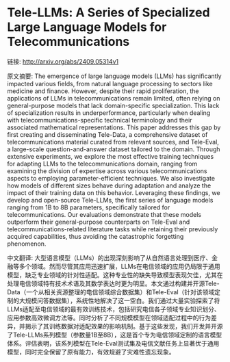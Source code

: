 # Tele-LLMs: A Series of Specialized Large Language Models for Telecommunications

链接: http://arxiv.org/abs/2409.05314v1

原文摘要:
The emergence of large language models (LLMs) has significantly impacted
various fields, from natural language processing to sectors like medicine and
finance. However, despite their rapid proliferation, the applications of LLMs
in telecommunications remain limited, often relying on general-purpose models
that lack domain-specific specialization. This lack of specialization results
in underperformance, particularly when dealing with telecommunications-specific
technical terminology and their associated mathematical representations. This
paper addresses this gap by first creating and disseminating Tele-Data, a
comprehensive dataset of telecommunications material curated from relevant
sources, and Tele-Eval, a large-scale question-and-answer dataset tailored to
the domain. Through extensive experiments, we explore the most effective
training techniques for adapting LLMs to the telecommunications domain, ranging
from examining the division of expertise across various telecommunications
aspects to employing parameter-efficient techniques. We also investigate how
models of different sizes behave during adaptation and analyze the impact of
their training data on this behavior. Leveraging these findings, we develop and
open-source Tele-LLMs, the first series of language models ranging from 1B to
8B parameters, specifically tailored for telecommunications. Our evaluations
demonstrate that these models outperform their general-purpose counterparts on
Tele-Eval and telecommunications-related literature tasks while retaining their
previously acquired capabilities, thus avoiding the catastrophic forgetting
phenomenon.

中文翻译:
大型语言模型（LLMs）的出现深刻影响了从自然语言处理到医疗、金融等多个领域。然而尽管其应用迅速扩展，LLMs在电信领域的应用仍局限于通用模型，缺乏专业领域的针对性适配。这种专业性的缺失导致模型表现欠佳，尤其在处理电信领域特有技术术语及其数学表达时更为明显。本文通过构建并开源Tele-Data（一个从相关资源整理的电信领域综合数据集）和Tele-Eval（针对该领域定制的大规模问答数据集），系统性地解决了这一空白。我们通过大量实验探索了将LLMs适配至电信领域的最有效训练技术，包括研究电信各子领域专业知识划分、应用参数高效微调方法等。同时分析了不同规模模型在领域适配过程中的行为差异，并揭示了其训练数据对适配效果的影响机制。基于这些发现，我们开发并开源了Tele-LLMs系列模型（参数量1B至8B），这是首个专为电信领域定制的语言模型体系。评估表明，该系列模型在Tele-Eval测试集及电信文献任务上显著优于通用模型，同时完全保留了原有能力，有效规避了灾难性遗忘现象。
